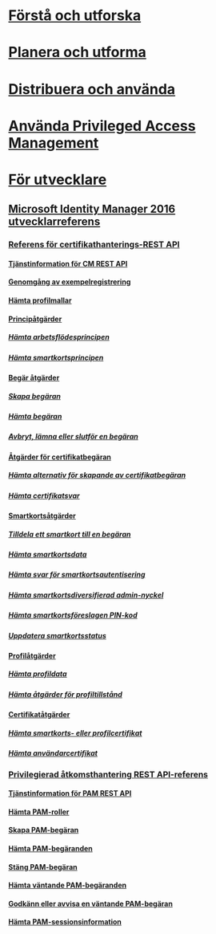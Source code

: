 
# [Förstå och utforska](/microsoft-identity-manager/understand-explore/microsoft-identity-manager-2016)

# [Planera och utforma](/microsoft-identity-manager/plan-design/microsoft-identity-manager-2016-supported-platforms)

# [Distribuera och använda](/microsoft-identity-manager/deploy-use/microsoft-identity-manager-deploy)

# [Använda Privileged Access Management](/microsoft-identity-manager/pam/privileged-identity-management-for-active-directory-domain-services)

# [För utvecklare](microsoft-identity-manager-2016-developer-reference.md)

## [Microsoft Identity Manager 2016 utvecklarreferens](microsoft-identity-manager-2016-developer-reference.md)

### [Referens för certifikathanterings-REST API](certificate-management-rest-api-reference.md)

#### [Tjänstinformation för CM REST API](certificate-management-rest-api-service-details.md)

#### [Genomgång av exempelregistrering](sample-enrollment-walkthrough.md)

#### [Hämta profilmallar](get-profile-templates.md)

#### [Principåtgärder](policy-operations.md)

##### [Hämta arbetsflödesprincipen](get-workflow-policy.md)

##### [Hämta smartkortsprincipen](get-smartcard-policy.md)

#### [Begär åtgärder](request-operations.md)

##### [Skapa begäran](create-request.md)

##### [Hämta begäran](get-request.md)

##### [Avbryt, lämna eller slutför en begäran](cancel-abandon-complete-request.md)

#### [Åtgärder för certifikatbegäran](certificate-request-operations.md)

##### [Hämta alternativ för skapande av certifikatbegäran](get-certificate-request-generation-options.md)

##### [Hämta certifikatsvar](get-certificate-responses.md)

#### [Smartkortsåtgärder](smartcard-operations.md)

##### [Tilldela ett smartkort till en begäran](assign-smartcard-to-request.md)

##### [Hämta smartkortsdata](get-smartcard-data.md)

##### [Hämta svar för smartkortsautentisering](get-smartcard-authentication-response.md)

##### [Hämta smartkortsdiversifierad admin-nyckel](get-smartcard-diversified-admin-key.md)

##### [Hämta smartkortsföreslagen PIN-kod](get-smartcard-proposed-pin.md)

##### [Uppdatera smartkortsstatus](update-smartcard-status.md)

#### [Profilåtgärder](profile-operations.md)

##### [Hämta profildata](get-profile-data.md)

##### [Hämta åtgärder för profiltillstånd](get-profile-state-operations.md)

#### [Certifikatåtgärder](certificate-operations.md)

##### [Hämta smartkorts- eller profilcertifikat](get-smartcard-profile-certificates.md)

##### [Hämta användarcertifikat](get-user-certificates.md)

### [Privilegierad åtkomsthantering REST API-referens](privileged-access-management-rest-api-reference.md)

#### [Tjänstinformation för PAM REST API](privileged-access-management-rest-api-service-details.md)

#### [Hämta PAM-roller](privileged-access-management-get-roles.md)

#### [Skapa PAM-begäran](privileged-access-management-create-request.md)

#### [Hämta PAM-begäranden](privileged-access-management-get-requests.md)

#### [Stäng PAM-begäran](privileged-access-management-close-request.md)

#### [Hämta väntande PAM-begäranden](privileged-access-management-get-pending-requests.md)

#### [Godkänn eller avvisa en väntande PAM-begäran](privileged-access-management-approve-reject-pending-request.md)

#### [Hämta PAM-sessionsinformation](privileged-access-management-get-session-info.md)
